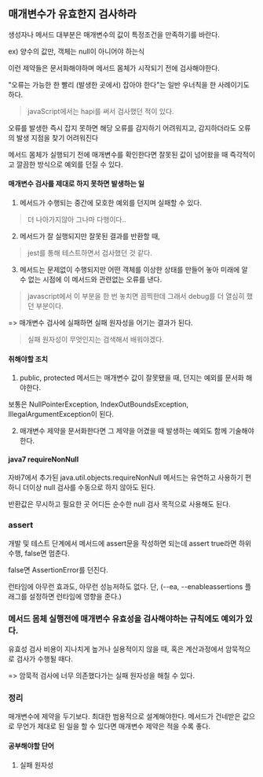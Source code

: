 ## 매개변수가 유효한지 검사하라

생성자나 메서드 대부분은 매개변수의 값이 특정조건을 만족하기를 바란다.

ex) 양수의 값만, 객체는 null이 아니어야 하는식

이런 제약들은 문서화해야하며 메서드 몸체가 시작되기 전에 검사해야한다.

"오류는 가능한  한 빨리 (발생한 곳에서) 잡아야 한다"는 일반 우너칙을 한 사례이기도 하다.
> javaScript에서는 hapi를 써서 검사했던 적이 있다.

오류를 발생한 즉시 잡지 못하면 해당 오류를 감지하기 어려워지고, 감지하더라도 오류의 발생 지점을 찾기 어려워진다

메서드 몸체가 실행되기 전에 매개변수를 확인한다면 잘못된 값이 넘어왔을 때 즉각적이고 깔끔한 방식으로 예외를 던질 수 있다.

#### 매개변수 검사를 제대로 하지 못하면 발생하는 일

1. 메서드가 수행되는 중간에 모호한 예외를 던지며 실패할 수 있다.
> 더 나아가지않아 그나마 다행이다..
2. 메서드가 잘 실행되지만 잘못된 결과를 반환할 때,
> jest를 통해 테스트하면서 검사했던 것 같다.
3. 메서드는 문제없이 수행되지만 어떤 객체를 이상한 상태를 만들어 놓아 미래에 알 수 없는 시점에 이 메서드와 관련없는 오류를 낸다.
> javascript에서 이 부분을 한 번 놓치면 끔찍한데 그래서 debug를 더 열심히 했던 부분이다.

=> 매개변수 검사에 실패하면 실패 원자성을 어기는 결과가 된다.
> 실패 원자성이 무엇인지는 검색해서 배워야겠다.

#### 취해야할 조치

1. public, protected 메서드는 매개변수 값이 잘못됐을 때, 던지는 예외를 문서화 해야한다.

보통은 NullPointerException, IndexOutBoundsException, IllegalArgumentException이 된다.

2. 매개변수 제약을 문서화한다면 그 제약을 어겼을 때 발생하는 예외도 함께 기술해야한다.

#### java7 requireNonNull

자바7에서 추가된 java.util.objects.requireNonNull 메서드는 유연하고 사용하기 편하니 더이상 null 검사를 수동으로 하지 않아도 된다.

반환값은 무시하고 필요한 곳 어디든 순수한 null 검사 목적으로 사용해도 된다.

### assert

개발 및 테스트 단계에서 메서드에 assert문을 작성하면 되는데 assert true라면 하위 수행, false면 멈춘다.

false면 AssertionError를 던진다.

런타임에 아무런 효과도, 아무런 성능저하도 없다. 단, (--ea, --enableassertions 플래그를 설정하면 런타임에 영향을 준다.) 

### 메서드 몸체 실행전에 매개변수 유효성을 검사해야하는 규칙에도 예외가 있다.

유효성 검사 비용이 지나치게 높거나 실용적이지 않을 때, 혹은 계산과정에서 암묵적으로 검사가 수행될 때다.

=> 암묵적 검사에 너무 의존했다가는 실패 원자성을 해칠 수 있다.

### 정리

매개변수에 제약을 두기보다. 최대한 범용적으로 설계해야한다. 메서드가 건네받은 값으로 무언가 제대로 된 일을 할 수 있다면 매개변수 제약은 적을 수록 좋다.

#### 공부해야할 단어

1. 실패 원자성

